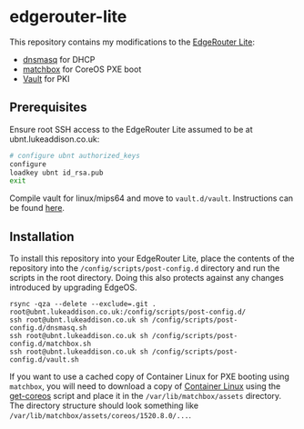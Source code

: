# edgerouter-lite

This repository contains my modifications to the [EdgeRouter Lite][1]:
- [dnsmasq][2] for DHCP
- [matchbox][3] for CoreOS PXE boot
- [Vault][10] for PKI

## Prerequisites

Ensure root SSH access to the EdgeRouter Lite assumed to be at
ubnt.lukeaddison.co.uk:
```sh
# configure ubnt authorized_keys
configure
loadkey ubnt id_rsa.pub
exit
```

Compile vault for linux/mips64 and move to `vault.d/vault`. Instructions can be
found [here](vault.d/README.md).

## Installation

To install this repository into your EdgeRouter Lite, place the contents of the
repository into the `/config/scripts/post-config.d` directory and run the
scripts in the root directory. Doing this also protects against any changes
introduced by upgrading EdgeOS.

```
rsync -qza --delete --exclude=.git . root@ubnt.lukeaddison.co.uk:/config/scripts/post-config.d/
ssh root@ubnt.lukeaddison.co.uk sh /config/scripts/post-config.d/dnsmasq.sh
ssh root@ubnt.lukeaddison.co.uk sh /config/scripts/post-config.d/matchbox.sh
ssh root@ubnt.lukeaddison.co.uk sh /config/scripts/post-config.d/vault.sh
```

If you want to use a cached copy of Container Linux for PXE booting using
`matchbox`, you will need to download a copy of [Container Linux][5] using the
[get-coreos][6] script and place it in the `/var/lib/matchbox/assets` directory.
The directory structure should look something like
`/var/lib/matchbox/assets/coreos/1520.8.0/...`.

  [1]: https://www.ubnt.com/edgemax/edgerouter-lite/
  [2]: http://www.thekelleys.org.uk/dnsmasq/doc.html
  [3]: https://github.com/coreos/matchbox
  [4]: https://github.com/dippynark/kube-matchbox-tf
  [5]: https://coreos.com/os/docs/latest/
  [6]: https://github.com/coreos/matchbox/blob/master/scripts/get-coreos
  [7]: ./matchbox.d/assets/README.md
  [8]: https://github.com/coreos/matchbox/blob/master/scripts/tls/cert-gen
  [9]: ./matchbox.d/etc/matchbox/README.md
  [10]: https://www.vaultproject.io/
